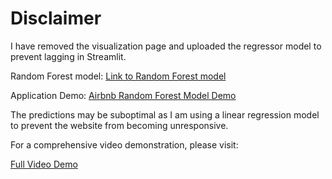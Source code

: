 # Disclaimer

I have removed the visualization page and uploaded the regressor model to prevent lagging in Streamlit.

Random Forest model: [Link to Random Forest model](https://drive.google.com/file/d/11zUqToxAXTd1VW8HoGw708eK14-yjQBM/view?usp=sharing)

Application Demo: [Airbnb Random Forest Model Demo](https://airbnbregml.streamlit.app/)

The predictions may be suboptimal as I am using a linear regression model to prevent the website from becoming unresponsive. 

For a comprehensive video demonstration, please visit:

[Full Video Demo](https://drive.google.com/file/d/1kdM_D08YDRXlPiAygbm8GaJ_S1iBFYct/view?usp=sharing)
